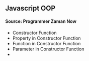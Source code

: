## Javascript OOP

#### Source: Programmer Zaman Now 

- Constructor Function
- Property in Constructor Function
- Function in Constructor Function
- Parameter in Constructor Function
- 